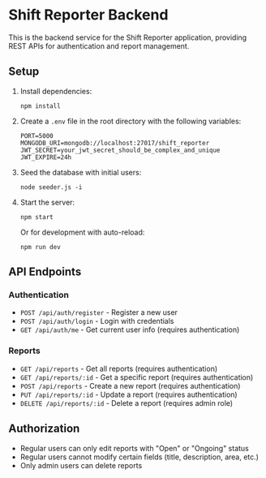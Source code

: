 
# Shift Reporter Backend

This is the backend service for the Shift Reporter application, providing REST APIs for authentication and report management.

## Setup

1. Install dependencies:
   ```
   npm install
   ```

2. Create a `.env` file in the root directory with the following variables:
   ```
   PORT=5000
   MONGODB_URI=mongodb://localhost:27017/shift_reporter
   JWT_SECRET=your_jwt_secret_should_be_complex_and_unique
   JWT_EXPIRE=24h
   ```

3. Seed the database with initial users:
   ```
   node seeder.js -i
   ```

4. Start the server:
   ```
   npm start
   ```
   
   Or for development with auto-reload:
   ```
   npm run dev
   ```

## API Endpoints

### Authentication
- `POST /api/auth/register` - Register a new user
- `POST /api/auth/login` - Login with credentials
- `GET /api/auth/me` - Get current user info (requires authentication)

### Reports
- `GET /api/reports` - Get all reports (requires authentication)
- `GET /api/reports/:id` - Get a specific report (requires authentication)
- `POST /api/reports` - Create a new report (requires authentication)
- `PUT /api/reports/:id` - Update a report (requires authentication)
- `DELETE /api/reports/:id` - Delete a report (requires admin role)

## Authorization

- Regular users can only edit reports with "Open" or "Ongoing" status
- Regular users cannot modify certain fields (title, description, area, etc.)
- Only admin users can delete reports
